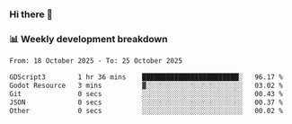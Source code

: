 ### Hi there 👋

### 📊 Weekly development breakdown
<!--START_SECTION:waka-->

```txt
From: 18 October 2025 - To: 25 October 2025

GDScript3        1 hr 36 mins    ████████████████████████░   96.17 %
Godot Resource   3 mins          ▓░░░░░░░░░░░░░░░░░░░░░░░░   03.02 %
Git              0 secs          ░░░░░░░░░░░░░░░░░░░░░░░░░   00.43 %
JSON             0 secs          ░░░░░░░░░░░░░░░░░░░░░░░░░   00.37 %
Other            0 secs          ░░░░░░░░░░░░░░░░░░░░░░░░░   00.02 %
```

<!--END_SECTION:waka-->

